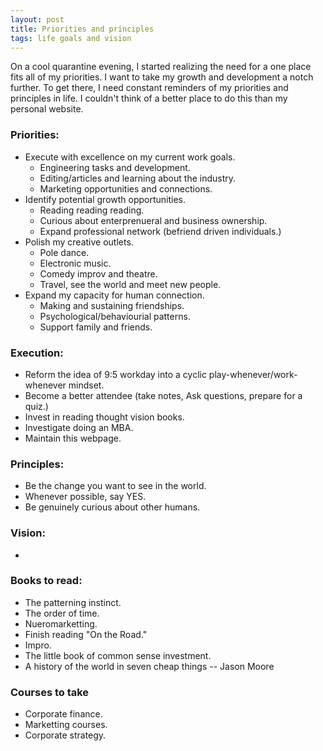 ```yaml
---
layout: post
title: Priorities and principles
tags: life goals and vision
---
```


On a cool quarantine evening, I started realizing the need for a one place fits all of my priorities. I want to take my growth and development a notch further. To get there, I need constant reminders of my priorities and principles in life. I couldn't think of a better place to do this than my personal website. 

### Priorities:
* Execute with excellence on my current work goals.
	* Engineering tasks and development.
	* Editing/articles and learning about the industry.
	* Marketing opportunities and connections.
* Identify potential growth opportunities.
	* Reading reading reading.
	* Curious about enterprenueral and business ownership.
	* Expand professional network (befriend driven individuals.)
* Polish my creative outlets.
	* Pole dance.
	* Electronic music.
	* Comedy improv and theatre.
	* Travel, see the world and meet new people.
* Expand my capacity for human connection.
	* Making and sustaining friendships.
	* Psychological/behaviourial patterns.
	* Support family and friends.


### Execution:
* Reform the idea of 9:5 workday into a cyclic play-whenever/work-whenever mindset.
* Become a better attendee (take notes, Ask questions, prepare for a quiz.)
* Invest in reading thought vision books.
* Investigate doing an MBA.
* Maintain this webpage.


	
### Principles:
* Be the change you want to see in the world.
* Whenever possible, say YES.
* Be genuinely curious about other humans.


### Vision:
* 


### Books to read:
* The patterning instinct.
* The order of time.
* Nueromarketting.
* Finish reading "On the Road."
* Impro.
* The little book of common sense investment.
* A history of the world in seven cheap things -- Jason Moore

### Courses to take
* Corporate finance.
* Marketting courses.
* Corporate strategy.

